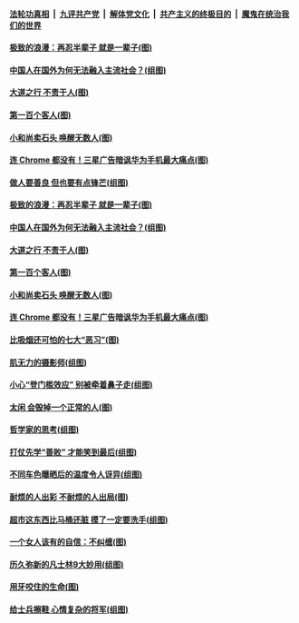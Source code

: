 ####  [法轮功真相](../../../../basic/blob/master/README.md?t=09231900) &nbsp;|&nbsp; [九评共产党](../../../../9ping.md/blob/master/README.md?t=09231900) &nbsp;|&nbsp; [解体党文化](../../../../jtdwh.md/blob/master/README.md?t=09231900)  &nbsp;|&nbsp; [共产主义的终极目的](../../../../gczydzjmd.md/blob/master/README.md?t=09231900) &nbsp;|&nbsp; [魔鬼在统治我们的世界](../../../../mgztzwmdsj.md/blob/master/README.md?t=09231900) 

#### [极致的浪漫：再忍半辈子 就是一辈子(图)](../pages/p8/908220.md?t=09231900) 

#### [中国人在国外为何无法融入主流社会？(组图)](../pages/p8/908218.md?t=09231900) 

#### [大道之行 不责于人(图)](../pages/p8/904634.md?t=09231900) 

#### [第一百个客人(图)](../pages/p8/907168.md?t=09231900) 

#### [小和尚卖石头 唤醒无数人(图)](../pages/p8/907679.md?t=09231900) 

#### [连 Chrome 都没有！三星广告暗讽华为手机最大痛点(图)](../pages/p8/908139.md?t=09231900) 

#### [做人要善良 但也要有点锋芒(组图)](../pages/p8/906983.md?t=09231900) 

#### [极致的浪漫：再忍半辈子 就是一辈子(图)](../pages/p8/908220.md?t=09231900) 

#### [中国人在国外为何无法融入主流社会？(组图)](../pages/p8/908218.md?t=09231900) 

#### [大道之行 不责于人(图)](../pages/p8/904634.md?t=09231900) 

#### [第一百个客人(图)](../pages/p8/907168.md?t=09231900) 

#### [小和尚卖石头 唤醒无数人(图)](../pages/p8/907679.md?t=09231900) 

#### [连 Chrome 都没有！三星广告暗讽华为手机最大痛点(图)](../pages/p8/908139.md?t=09231900) 

#### [比吸烟还可怕的七大“恶习”(图)](../pages/p8/908089.md?t=09231900) 

#### [肌无力的摄影师(组图)](../pages/p8/908072.md?t=09231900) 

#### [小心“登门槛效应” 别被牵着鼻子走(组图)](../pages/p8/906982.md?t=09231900) 

#### [太闲 会毁掉一个正常的人(图)](../pages/p8/907165.md?t=09231900) 

#### [哲学家的思考(组图)](../pages/p8/907154.md?t=09231900) 

#### [打仗先学“善败” 才能笑到最后(组图)](../pages/p8/906981.md?t=09231900) 

#### [不同车色曝晒后的温度令人讶异(组图)](../pages/p8/907988.md?t=09231900) 

#### [耐烦的人出彩 不耐烦的人出局(图)](../pages/p8/904622.md?t=09231900) 

#### [超市这东西比马桶还脏 摸了一定要洗手(组图)](../pages/p8/907951.md?t=09231900) 

#### [一个女人该有的自信：不纠缠(图)](../pages/p8/906931.md?t=09231900) 

#### [历久弥新的凡士林9大妙用(组图)](../pages/p8/907957.md?t=09231900) 

#### [用牙咬住的生命(图)](../pages/p8/907669.md?t=09231900) 

#### [给士兵擦鞋 心情复杂的将军(组图)](../pages/p8/907145.md?t=09231900) 

